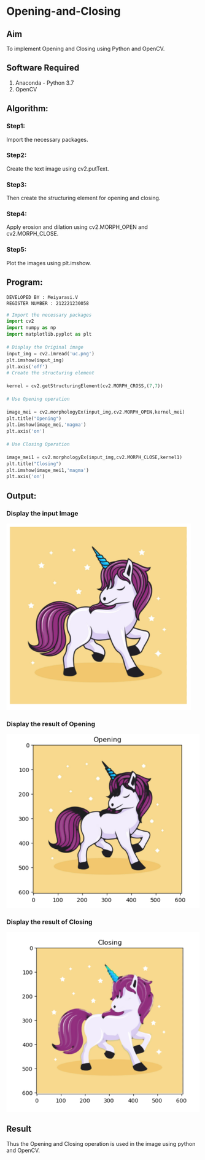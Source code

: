 # Opening-and-Closing

## Aim
To implement Opening and Closing using Python and OpenCV.

## Software Required
1. Anaconda - Python 3.7
2. OpenCV
## Algorithm:
### Step1:
Import the necessary packages.
### Step2:
Create the text image using cv2.putText.
### Step3:
Then create the structuring element for opening and closing.
### Step4:
Apply erosion and dilation using cv2.MORPH_OPEN and cv2.MORPH_CLOSE.
### Step5:
Plot the images using plt.imshow.
## Program:
~~~
DEVELOPED BY : Meiyarasi.V
REGISTER NUMBER : 212221230058
~~~
``` Python
# Import the necessary packages
import cv2
import numpy as np
import matplotlib.pyplot as plt

# Display the Original image
input_img = cv2.imread('uc.png')
plt.imshow(input_img)
plt.axis('off')
# Create the structuring element

kernel = cv2.getStructuringElement(cv2.MORPH_CROSS,(7,7))

# Use Opening operation

image_mei = cv2.morphologyEx(input_img,cv2.MORPH_OPEN,kernel_mei)
plt.title("Opening")
plt.imshow(image_mei,'magma')
plt.axis('on')

# Use Closing Operation

image_mei1 = cv2.morphologyEx(input_img,cv2.MORPH_CLOSE,kernel1)
plt.title("Closing")
plt.imshow(image_mei1,'magma')
plt.axis('on')

```
## Output:

### Display the input Image

![output](w1.png)

### Display the result of Opening

![output](w2.png)

### Display the result of Closing

![output](w3.png)

## Result
Thus the Opening and Closing operation is used in the image using python and OpenCV.